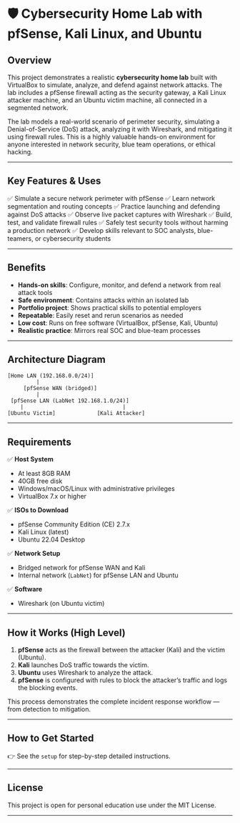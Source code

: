 # 🛡️ Cybersecurity Home Lab with pfSense, Kali Linux, and Ubuntu

## **Overview**

This project demonstrates a realistic **cybersecurity home lab** built with VirtualBox to simulate, analyze, and defend against network attacks. The lab includes a pfSense firewall acting as the security gateway, a Kali Linux attacker machine, and an Ubuntu victim machine, all connected in a segmented network.

The lab models a real-world scenario of perimeter security, simulating a Denial-of-Service (DoS) attack, analyzing it with Wireshark, and mitigating it using firewall rules. This is a highly valuable hands-on environment for anyone interested in network security, blue team operations, or ethical hacking.

---

## **Key Features & Uses**

✅ Simulate a secure network perimeter with pfSense
✅ Learn network segmentation and routing concepts
✅ Practice launching and defending against DoS attacks
✅ Observe live packet captures with Wireshark
✅ Build, test, and validate firewall rules
✅ Safely test security tools without harming a production network
✅ Develop skills relevant to SOC analysts, blue-teamers, or cybersecurity students

---

## **Benefits**

* **Hands-on skills**: Configure, monitor, and defend a network from real attack tools
* **Safe environment**: Contains attacks within an isolated lab
* **Portfolio project**: Shows practical skills to potential employers
* **Repeatable**: Easily reset and rerun scenarios as needed
* **Low cost**: Runs on free software (VirtualBox, pfSense, Kali, Ubuntu)
* **Realistic practice**: Mirrors real SOC and blue-team processes

---

## **Architecture Diagram**

```
[Home LAN (192.168.0.0/24)]
         |
     [pfSense WAN (bridged)]
         |
 [pfSense LAN (LabNet 192.168.1.0/24)]
    |                               |
[Ubuntu Victim]             [Kali Attacker]
```

---

## **Requirements**

✅ **Host System**

* At least 8GB RAM
* 40GB free disk
* Windows/macOS/Linux with administrative privileges
* VirtualBox 7.x or higher

✅ **ISOs to Download**

* pfSense Community Edition (CE) 2.7.x
* Kali Linux (latest)
* Ubuntu 22.04 Desktop

✅ **Network Setup**

* Bridged network for pfSense WAN and Kali
* Internal network (`LabNet`) for pfSense LAN and Ubuntu

✅ **Software**

* Wireshark (on Ubuntu victim)

---

## **How it Works (High Level)**

1. **pfSense** acts as the firewall between the attacker (Kali) and the victim (Ubuntu).
2. **Kali** launches DoS traffic towards the victim.
3. **Ubuntu** uses Wireshark to analyze the attack.
4. **pfSense** is configured with rules to block the attacker’s traffic and logs the blocking events.

This process demonstrates the complete incident response workflow — from detection to mitigation.

---

## **How to Get Started**

👉 See the `setup` for step-by-step detailed instructions.

---

## **License**

This project is open for personal education use under the MIT License.

---

